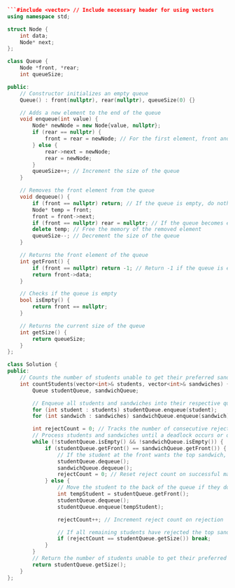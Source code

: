 ```c++
```#include <vector> // Include necessary header for using vectors
using namespace std;

struct Node {
    int data;
    Node* next;
};

class Queue {
    Node *front, *rear;
    int queueSize;

public:
    // Constructor initializes an empty queue
    Queue() : front(nullptr), rear(nullptr), queueSize(0) {}

    // Adds a new element to the end of the queue
    void enqueue(int value) {
        Node* newNode = new Node{value, nullptr};
        if (rear == nullptr) {
            front = rear = newNode; // For the first element, front and rear are the same
        } else {
            rear->next = newNode;
            rear = newNode;
        }
        queueSize++; // Increment the size of the queue
    }

    // Removes the front element from the queue
    void dequeue() {
        if (front == nullptr) return; // If the queue is empty, do nothing
        Node* temp = front;
        front = front->next;
        if (front == nullptr) rear = nullptr; // If the queue becomes empty, adjust rear as well
        delete temp; // Free the memory of the removed element
        queueSize--; // Decrement the size of the queue
    }

    // Returns the front element of the queue
    int getFront() {
        if (front == nullptr) return -1; // Return -1 if the queue is empty
        return front->data;
    }

    // Checks if the queue is empty
    bool isEmpty() {
        return front == nullptr;
    }

    // Returns the current size of the queue
    int getSize() {
        return queueSize;
    }
};

class Solution {
public:
    // Counts the number of students unable to get their preferred sandwich
    int countStudents(vector<int>& students, vector<int>& sandwiches) {
        Queue studentQueue, sandwichQueue;

        // Enqueue all students and sandwiches into their respective queues
        for (int student : students) studentQueue.enqueue(student);
        for (int sandwich : sandwiches) sandwichQueue.enqueue(sandwich);

        int rejectCount = 0; // Tracks the number of consecutive rejections
        // Process students and sandwiches until a deadlock occurs or queues are empty
        while (!studentQueue.isEmpty() && !sandwichQueue.isEmpty()) {
            if (studentQueue.getFront() == sandwichQueue.getFront()) {
                // If the student at the front wants the top sandwich, remove both from queues
                studentQueue.dequeue();
                sandwichQueue.dequeue();
                rejectCount = 0; // Reset reject count on successful match
            } else {
                // Move the student to the back of the queue if they don't want the top sandwich
                int tempStudent = studentQueue.getFront();
                studentQueue.dequeue();
                studentQueue.enqueue(tempStudent);

                rejectCount++; // Increment reject count on rejection

                // If all remaining students have rejected the top sandwich, stop processing
                if (rejectCount == studentQueue.getSize()) break;
            }
        }
        // Return the number of students unable to get their preferred sandwich
        return studentQueue.getSize();
    }
};
